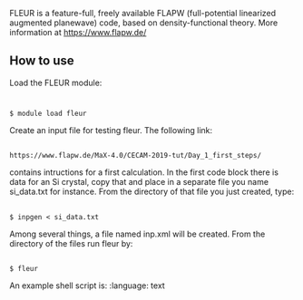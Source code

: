 FLEUR is a feature-full, freely available FLAPW (full-potential linearized augmented planewave) code, based on density-functional theory.
More information at https://www.flapw.de/

## How to use

Load the FLEUR module:

# 

```
$ module load fleur
```
Create an input file for testing fleur. The following link:

## 

```
https://www.flapw.de/MaX-4.0/CECAM-2019-tut/Day_1_first_steps/
```
contains intructions for a first calculation. In the first code block there is data for an Si crystal, copy that and place in a separate file you name si_data.txt for instance.
From the directory of that file you just created, type:

## 

```
$ inpgen < si_data.txt
```
Among several things, a file named inp.xml will be created. From the directory of the files run fleur by:

## 

```
$ fleur
```
An example shell script is:
:language: text
